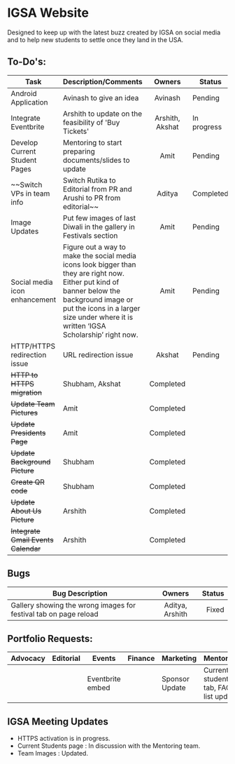 # IGSA Website

Designed to keep up with the latest buzz created by IGSA on social media and to help new students to settle once they land in the USA.

## To-Do's:

|Task |Description/Comments |Owners| Status|Deadline |
|---- |:-----|:-----:|------|-----|
|Android Application | Avinash to give an idea | Avinash| Pending |March 8|
|Integrate Eventbrite | Arshith to update on the feasibility of 'Buy Tickets' | Arshith, Akshat| In progress |Feb 28|
|Develop Current Student Pages | Mentoring to start preparing documents/slides to update | Amit| Pending |TBD|
|~~Switch VPs in team info | Switch Rutika to Editorial from PR and Arushi to PR from editorial~~| Aditya| Completed |
|Image Updates | Put few images of last Diwali in the gallery in Festivals section | Amit| Pending |Jan 25|
|Social media icon enhancement | Figure out a way to make the social media icons look bigger than they are right now. Either put kind of banner below the background image or put the icons in a larger size under where it is written ‘IGSA Scholarship’ right now. | Amit| Pending |Jan 25|
|HTTP/HTTPS redirection issue | URL redirection issue | Akshat| Pending |Feb 1|
|~~HTTP to HTTPS migration~~ |Shubham, Akshat| Completed||
|~~Update Team Pictures~~| Amit | Completed |
|~~Update Presidents Page~~| Amit | Completed |
|~~Update Background Picture~~ | Shubham |Completed ||
|~~Create QR code~~ | Shubham | Completed ||
|~~Update About Us Picture~~ | Arshith |Completed |
|~~Integrate Gmail Events Calendar~~ | Arshith|Completed ||

## Bugs
|Bug Description| Owners| Status|
|---- |:-----:|------:|
|Gallery showing the wrong images for festival tab on page reload | Aditya, Arshith| Fixed |


## Portfolio Requests:

|Advocacy |Editorial | Events| Finance |Marketing | Mentoring| Networking| PR|
|-------|--------|------|-------|--------|---------|---------|---|
|         |          |Eventbrite embed|         |Sponsor Update|Current students tab, FAQ list update|Q&A Section|     |


## IGSA Meeting Updates

* HTTPS activation is in progress.
* Current Students page : In discussion with the Mentoring team.
* Team Images : Updated.
